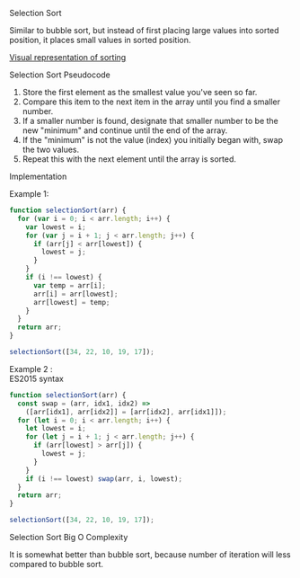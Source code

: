 Selection Sort

Similar to bubble sort, but instead of first placing large values into sorted position, it places small values in sorted position.

[Visual representation of sorting](https://visualgo.net/en/sorting)

Selection Sort Pseudocode

1. Store the first element as the smallest value you've seen so far.
2. Compare this item to the next item in the array until you find a smaller number.
3. If a smaller number is found, designate that smaller number to be the new "minimum" and continue until the end of the array.
4. If the "minimum" is not the value (index) you initially began with, swap the two values.
5. Repeat this with the next element until the array is sorted.

Implementation

Example 1:

```javascript
function selectionSort(arr) {
  for (var i = 0; i < arr.length; i++) {
    var lowest = i;
    for (var j = i + 1; j < arr.length; j++) {
      if (arr[j] < arr[lowest]) {
        lowest = j;
      }
    }
    if (i !== lowest) {
      var temp = arr[i];
      arr[i] = arr[lowest];
      arr[lowest] = temp;
    }
  }
  return arr;
}

selectionSort([34, 22, 10, 19, 17]);
```

Example 2 :  
ES2015 syntax

```javascript
function selectionSort(arr) {
  const swap = (arr, idx1, idx2) =>
    ([arr[idx1], arr[idx2]] = [arr[idx2], arr[idx1]]);
  for (let i = 0; i < arr.length; i++) {
    let lowest = i;
    for (let j = i + 1; j < arr.length; j++) {
      if (arr[lowest] > arr[j]) {
        lowest = j;
      }
    }
    if (i !== lowest) swap(arr, i, lowest);
  }
  return arr;
}

selectionSort([34, 22, 10, 19, 17]);
```

Selection Sort Big O Complexity

It is somewhat better than bubble sort, because number of iteration will less compared to bubble sort.